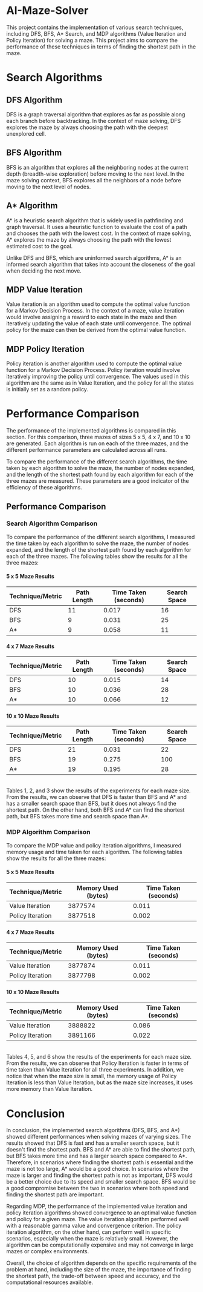 # AI-Maze-Solver
This project contains the implementation of various search techniques, including DFS, BFS, A* Search, and MDP algorithms (Value Iteration and Policy Iteration) for solving a maze. This project aims to compare the performance of these techniques in terms of finding the shortest path in the maze.

# Search Algorithms

## DFS Algorithm
DFS is a graph traversal algorithm that explores as far as possible along each branch before backtracking. In the context of maze solving, DFS explores the maze by always choosing the path with the deepest unexplored cell.

## BFS Algorithm
BFS is an algorithm that explores all the neighboring nodes at the current depth (breadth-wise exploration) before moving to the next level. In the maze solving context, BFS explores all the neighbors of a node before moving to the next level of nodes.

## A* Algorithm
A* is a heuristic search algorithm that is widely used in pathfinding and graph traversal. It uses a heuristic function to evaluate the cost of a path and chooses the path with the lowest cost. In the context of maze solving, A* explores the maze by always choosing the path with the lowest estimated cost to the goal.

Unlike DFS and BFS, which are uninformed search algorithms, A* is an informed search algorithm that takes into account the closeness of the goal when deciding the next move.

## MDP Value Iteration
Value iteration is an algorithm used to compute the optimal value function for a Markov Decision Process. In the context of a maze, value iteration would involve assigning a reward to each state in the maze and then iteratively updating the value of each state until convergence. The optimal policy for the maze can then be derived from the optimal value function.

## MDP Policy Iteration
Policy iteration is another algorithm used to compute the optimal value function for a Markov Decision Process. Policy iteration would involve iteratively improving the policy until convergence. The values used in this algorithm are the same as in Value Iteration, and the policy for all the states is initially set as a random policy.

# Performance Comparison

The performance of the implemented algorithms is compared in this section. For this comparison, three mazes of sizes 5 x 5, 4 x 7, and 10 x 10 are generated. Each algorithm is run on each of the three mazes, and the different performance parameters are calculated across all runs.

To compare the performance of the different search algorithms, the time taken by each algorithm to solve the maze, the number of nodes expanded, and the length of the shortest path found by each algorithm for each of the three mazes are measured. These parameters are a good indicator of the efficiency of these algorithms.


## Performance Comparison

### Search Algorithm Comparison

To compare the performance of the different search algorithms, I measured the time taken by each algorithm to solve the maze, the number of nodes expanded, and the length of the shortest path found by each algorithm for each of the three mazes. The following tables show the results for all the three mazes:

#### 5 x 5 Maze Results

| Technique/Metric | Path Length | Time Taken (seconds) | Search Space |
| --- | --- | --- | --- |
| DFS | 11 | 0.017 | 16 |
| BFS | 9 | 0.031 | 25 |
| A* | 9 | 0.058 | 11 |

#### 4 x 7 Maze Results

| Technique/Metric | Path Length | Time Taken (seconds) | Search Space |
| --- | --- | --- | --- |
| DFS | 10 | 0.015 | 14 |
| BFS | 10 | 0.036 | 28 |
| A* | 10 | 0.066 | 12 |

#### 10 x 10 Maze Results

| Technique/Metric | Path Length | Time Taken (seconds) | Search Space |
| --- | --- | --- | --- |
| DFS | 21 | 0.031 | 22 |
| BFS | 19 | 0.275 | 100 |
| A* | 19 | 0.195 | 28 |
<br/>
Tables 1, 2, and 3 show the results of the experiments for each maze size. From the results, we can observe that DFS is faster than BFS and A* and has a smaller search space than BFS, but it does not always find the shortest path. On the other hand, both BFS and A* can find the shortest path, but BFS takes more time and search space than A*.

### MDP Algorithm Comparison

To compare the MDP value and policy iteration algorithms, I measured memory usage and time taken for each algorithm. The following tables show the results for all the three mazes:

#### 5 x 5 Maze Results

| Technique/Metric | Memory Used (bytes) | Time Taken (seconds) |
| --- | --- | --- |
| Value Iteration | 3877574 | 0.011 |
| Policy Iteration | 3877518 | 0.002 |

#### 4 x 7 Maze Results

| Technique/Metric | Memory Used (bytes) | Time Taken (seconds) |
| --- | --- | --- |
| Value Iteration | 3877874 | 0.011 |
| Policy Iteration | 3877798 | 0.002 |

#### 10 x 10 Maze Results

| Technique/Metric | Memory Used (bytes) | Time Taken (seconds) |
| --- | --- | --- |
| Value Iteration | 3888822 | 0.086 |
| Policy Iteration | 3891166 | 0.022 |

<br/>
Tables 4, 5, and 6 show the results of the experiments for each maze size. From the results, we can observe that Policy Iteration is faster in terms of time taken than Value Iteration for all three experiments. In addition, we notice that when the maze size is small, the memory usage of Policy Iteration is less than Value Iteration, but as the maze size increases, it uses more memory than Value Iteration.

# Conclusion
In conclusion, the implemented search algorithms (DFS, BFS, and A*) showed different performances when solving mazes of varying sizes. The results showed that DFS is fast and has a smaller search space, but it doesn't find the shortest path. BFS and A* are able to find the shortest path, but BFS takes more time and has a larger search space compared to A*. Therefore, in scenarios where finding the shortest path is essential and the maze is not too large, A* would be a good choice. In scenarios where the maze is larger and finding the shortest path is not as important, DFS would be a better choice due to its speed and smaller search space. BFS would be a good compromise between the two in scenarios where both speed and finding the shortest path are important.

Regarding MDP, the performance of the implemented value iteration and policy iteration algorithms showed convergence to an optimal value function and policy for a given maze. The value iteration algorithm performed well with a reasonable gamma value and convergence criterion. The policy iteration algorithm, on the other hand, can perform well in specific scenarios, especially when the maze is relatively small. However, the algorithm can be computationally expensive and may not converge in large mazes or complex environments.

Overall, the choice of algorithm depends on the specific requirements of the problem at hand, including the size of the maze, the importance of finding the shortest path, the trade-off between speed and accuracy, and the computational resources available.






